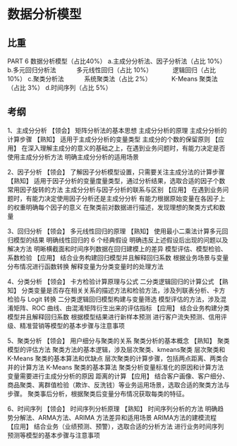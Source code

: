 # 数据分析模型


## 比重
PART 6 数据分析模型（占比40%）
a.主成分分析法、因子分析法（占比 10%）
b.多元回归分析法
　　　多元线性回归（占比 10%）
　　　逻辑回归（占比 10%）
c.聚类分析法
　　　系统聚类法（占比 2%）
　　　K-Means 聚类法（占比 3%）
d.时间序列（占比 5%）

## 考纲
1、主成分分析
【领会】
矩阵分析法的基本思想
主成分分析的原理
主成分分析的计算步骤
【熟知】
适用于主成分分析的变量类型
主成分的个数的保留原则
【应用】
在深入理解主成分的意义的基础之上，在遇到业务问题时，有能力决定是否使用主成分分析方法
明确主成分分析的适用场景

2、因子分析
【领会】
了解因子分析模型设置，只需要关注主成分法的计算步骤
【熟知】
适用于因子分析的变量度量类型，通过分析结果，选取合适的因子个数
常用因子旋转的方法
主成分分析与因子分析的联系与区别
【应用】
在遇到业务问题时，有能力决定使用因子分析还是主成分分析
有能力根据原始变量在各因子上的权重明确每个因子的意义
在聚类前对数据进行描述，发现理想的聚类方式和数量

3、回归分析
【领会】
多元线性回归的原理
【熟知】
使用最小二乘法计算多元回归模型的结果
明确线性回归的 6 个经典假设
明确违反上述假设后出现的问题以及解决方法
明晰横截面和时间序列数据在回归建模上的差异
模型评估、模型检验、系数检验
【应用】
结合业务构建回归模型并且解释回归系数
根据业务场景与变量分布情况进行函数转换
解释变量为分类变量时的处理方法

4、分类分析
【领会】
卡方检验计算原理与公式
二分类逻辑回归的计算公式
【熟知】
分类变量是否存在相关关系的描述方法和检验方法，涉及列联表分析、卡方检验与 Logit 转换
二分类逻辑回归模型构建与变量筛选
模型评估的方法，涉及混淆矩阵、ROC 曲线、由混淆矩阵衍生出来的评估指标
【应用】
结合业务构建分类模型并且解释回归系数
根据模型结果进行新样本预测
进行客户流失预测、信用评级、精准营销等模型的基本步骤与注意事项

5、聚类分析
【领会】
用户细分与聚类的关系
聚类分析的基本概念
【熟知】
聚类模型的评估方法
聚类方法的基本逻辑，涉及层次聚类、kmeans聚类
层次聚类和 K-Means 聚类的基本算法和优缺点
层次聚类的计算步骤，包括两点距离、两类合并的计算方法
K-Means 聚类的基本算法
聚类分析变量标准化的原因和计算方法
变量需要进行主成分分析的原因
距离的计算
【应用】
结合客户画像、客户细分、商品聚类、离群值检验（欺诈、反洗钱）等业务运用场景，选取合适的聚类方法与步骤。
聚类事后分析，根据聚类后变量分布情况获取每类的特征。



6、时间序列
【领会】
时间序列分析原理
【熟知】
时间序列分析的方法
明确趋势分解法、ARMA方法、ARIMA 方法差异和适用场景
ARIMA方法的建模流程
【应用】
结合业务（业绩预测、预警），选取合适的分析方法
进行业务时间序列预测等模型的基本步骤与注意事项